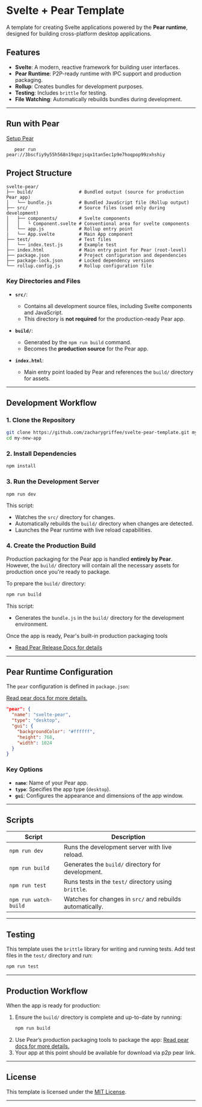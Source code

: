 # Svelte + Pear Template

A template for creating Svelte applications powered by the **Pear runtime**, designed for building cross-platform desktop applications.

## Features

- **Svelte**: A modern, reactive framework for building user interfaces.
- **Pear Runtime**: P2P-ready runtime with IPC support and production packaging.
- **Rollup**: Creates bundles for development purposes.
- **Testing**: Includes `brittle` for testing.
- **File Watching**: Automatically rebuilds bundles during development.

---

## Run with Pear
[Setup Pear](https://docs.pears.com/guides/getting-started)
```shell
   pear run pear://3bscfiy9y55h568n19qpzjsqx1tan5ec1p9e7hoqpop99zxhshiy
```

## Project Structure

```
svelte-pear/
├── build/                 # Bundled output (source for production Pear app)
│   └── bundle.js          # Bundled JavaScript file (Rollup output)
├── src/                   # Source files (used only during development)
│   ├── components/        # Svelte components
│   │   └ Component.svelte # Conventional area for svelte components
│   └── app.js             # Rollup entry point
|   └── App.svelte         # Main App component
├── test/                  # Test files
│   └── index.test.js      # Example test
├── index.html             # Main entry point for Pear (root-level)
├── package.json           # Project configuration and dependencies
├── package-lock.json      # Locked dependency versions
└── rollup.config.js       # Rollup configuration file
```

### Key Directories and Files

- **`src/`**:
    - Contains all development source files, including Svelte components and JavaScript.
    - This directory is **not required** for the production-ready Pear app.

- **`build/`**:
    - Generated by the `npm run build` command.
    - Becomes the **production source** for the Pear app.

- **`index.html`**:
    - Main entry point loaded by Pear and references the `build/` directory for assets.

---

## Development Workflow

### 1. Clone the Repository

```bash
git clone https://github.com/zacharygriffee/svelte-pear-template.git my-new-app
cd my-new-app
```

### 2. Install Dependencies

```bash
npm install
```

### 3. Run the Development Server

```bash
npm run dev
```

This script:
- Watches the `src/` directory for changes.
- Automatically rebuilds the `build/` directory when changes are detected.
- Launches the Pear runtime with live reload capabilities.

### 4. Create the Production Build

Production packaging for the Pear app is handled **entirely by Pear**. However, the `build/` directory will contain all the necessary assets for production once you're ready to package.

To prepare the `build/` directory:
```bash
npm run build
```

This script:
- Generates the `bundle.js` in the `build/` directory for the development environment.

Once the app is ready, Pear's built-in production packaging tools 
- [Read Pear Release Docs for details](https://docs.pears.com/guides/releasing-a-pear-app)

---

## Pear Runtime Configuration

The `pear` configuration is defined in `package.json`:

[Read pear docs for more details.](https://docs.pears.com/)


```json
"pear": {
  "name": "svelte-pear",
  "type": "desktop",
  "gui": {
    "backgroundColor": "#ffffff",
    "height": 768,
    "width": 1024
  }
}
```

### Key Options
- **`name`**: Name of your Pear app.
- **`type`**: Specifies the app type (`desktop`).
- **`gui`**: Configures the appearance and dimensions of the app window.

---

## Scripts

| Script           | Description                                                   |
|-------------------|---------------------------------------------------------------|
| `npm run dev`     | Runs the development server with live reload.                 |
| `npm run build`   | Generates the `build/` directory for development.             |
| `npm run test`    | Runs tests in the `test/` directory using `brittle`.          |
| `npm run watch-build` | Watches for changes in `src/` and rebuilds automatically.  |

---

## Testing

This template uses the `brittle` library for writing and running tests. Add test files in the `test/` directory and run:

```bash
npm run test
```

---

## Production Workflow

When the app is ready for production:
1. Ensure the `build/` directory is complete and up-to-date by running:
   ```bash
   npm run build
   ```
2. Use Pear’s production packaging tools to package the app:
   [Read pear docs for more details.](https://docs.pears.com/)
3. Your app at this point should be available for download via p2p pear link.

---

## License

This template is licensed under the [MIT License](LICENSE).

---